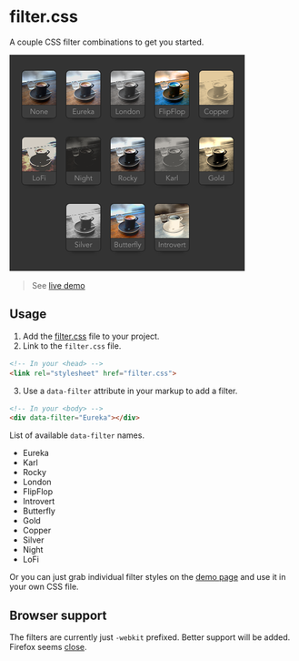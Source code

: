 filter.css
==========

A couple CSS filter combinations to get you started.

![ScreenShot](ScreenShot.png)

> See [live demo](http://simurai.com/filter.css/)

## Usage

1. Add the [filter.css](https://github.com/simurai/filter.css/blob/master/filter.css) file to your project.
2. Link to the `filter.css` file.

  ```html
  <!-- In your <head> -->
  <link rel="stylesheet" href="filter.css">
  ```

3. Use a `data-filter` attribute in your markup to add a filter.

  ```html
  <!-- In your <body> -->
  <div data-filter="Eureka"></div>
  ```

  List of available `data-filter` names.
  
  - Eureka
  - Karl
  - Rocky
  - London
  - FlipFlop
  - Introvert
  - Butterfly
  - Gold
  - Copper
  - Silver
  - Night
  - LoFi


Or you can just grab individual filter styles on the [demo page](http://simurai.com/filter.css/) and use it in your own CSS file.


## Browser support

The filters are currently just `-webkit` prefixed. Better support will be added. Firefox seems [close](https://bugzilla.mozilla.org/show_bug.cgi?id=1057180).

